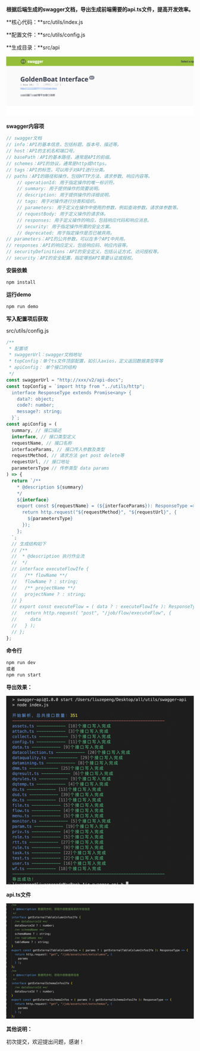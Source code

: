**根据后端生成的swagger文档，导出生成前端需要的api.ts文件，提高开发效率。**

**核心代码：**src/utils/index.js

**配置文件：**src/utils/config.js 

**生成目录：**src/api

![swagger](./src/assets/swagger.png)

**swagger内容项**

```javascript
// swagger文档
// info：API的基本信息，包括标题、版本号、描述等。
// host：API的主机名和端口号。
// basePath：API的基本路径，通常是API的前缀。
// schemes：API的协议，通常是http或https。
// tags：API的标签，可以用于对API进行分类。
// paths：API的路径和操作，包括HTTP方法、请求参数、响应内容等。
	// operationId: 用于指定操作的唯一标识符。
	// summary: 用于提供操作的简要说明。
	// description: 用于提供操作的详细说明。
	// tags: 用于对操作进行分类和组织。
	// parameters: 用于定义在操作中使用的参数，例如查询参数，请求体参数等。
	// requestBody: 用于定义操作的请求体。
	// responses: 用于定义操作的响应，包括响应代码和响应消息。
	// security: 用于指定操作所需的安全方案。
	// deprecated: 用于指定操作是否已被弃用。
// parameters：API的公共参数，可以在多个API中共用。
// responses：API的响应定义，包括响应码、响应内容等。
// securityDefinitions：API的安全定义，包括认证方式、访问授权等。
// security：API的安全配置，指定哪些API需要认证或授权。
```

**安装依赖**

```bash
npm install
```

**运行demo**

```bash
npm run demo
```

**写入配置项后获取**

src/utils/config.js

```javascript
/**
 * 配置项
 * swaggerUrl：swagger文档地址
 * topConfig：单个ts文件顶部配置，如引入axios，定义返回数据类型等等
 * apiConfig： 单个接口的结构
 */
const swaggerUrl = "http://xxx/v2/api-docs";
const topConfig = `import http from "../utils/http";
  interface ResponseType extends Promise<any> {
    data?: object;
    code?: number;
    message?: string;
  }`;
const apiConfig = (
  summary, // 接口描述
  interface, // 接口类型定义
  requestName, // 接口名称
  interfaceParams, // 接口传入参数及类型
  requestMethod, // 请求方法 get post delete等
  requestUrl, // 接口地址
  parametersType // 传参类型 data params
) => {
  return `/**
    * @description ${summary}
    */
    ${interface}
    export const ${requestName} = (${interfaceParams}): ResponseType => {
      return http.request("${requestMethod}", "${requestUrl}", {
        ${parametersType}
      });
    };
  `;
  // 生成结构如下
  // /**
  //  * @description 执行作业流
  //  */
  // interface executeFlowIfe {
  //   /** flowName **/
  //   flowName ? : string;
  //   /** projectName **/
  //   projectName ? : string;
  // }
  // export const executeFlow = ( data ? : executeFlowIfe ): ResponseType => {
  //   return http.request( "post", "/job/flow/executeFlow", {
  //     data
  //   } );
  // };
};
```

**命令行**

```bash
npm run dev
或者
npm run start
```

**导出效果：**

![](./src/assets/res.png)

**api.ts文件**

![](./src/assets/api.png)

**其他说明：**

初次提交，欢迎提出问题，感谢！

